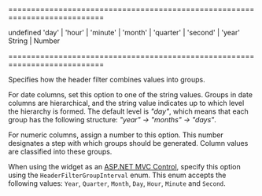 ===========================================================================
<!--default-->undefined<!--/default-->
<!--acceptValues-->'day' | 'hour' | 'minute' | 'month' | 'quarter' | 'second' | 'year'<!--/acceptValues-->
<!--type-->String | Number<!--/type-->
===========================================================================

<!--shortDescription-->
Specifies how the header filter combines values into groups.
<!--/shortDescription-->

<!--fullDescription-->
For date columns, set this option to one of the string values. Groups in date columns are hierarchical, and the string value indicates up to which level the hierarchy is formed. The default level is *"day"*, which means that each group has the following structure: *"year" &rarr; "months" &rarr; "days"*.

For numeric columns, assign a number to this option. This number designates a step with which groups should be generated. Column values are classified into these groups.

When using the widget as an [ASP.NET MVC Control](/Documentation/Guide/ASP.NET_MVC_Controls/Fundamentals/), specify this option using the `HeaderFilterGroupInterval` enum. This enum accepts the following values: `Year`, `Quarter`, `Month`, `Day`, `Hour`, `Minute` and `Second`.
<!--/fullDescription-->